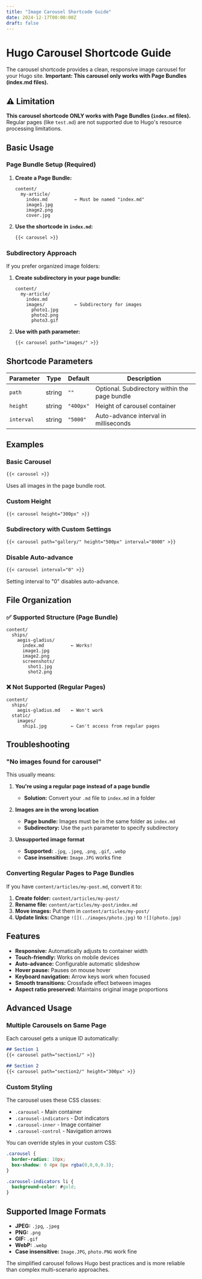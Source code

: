 ```yaml
---
title: "Image Carousel Shortcode Guide"
date: 2024-12-17T00:00:00Z
draft: false
---
```


# Hugo Carousel Shortcode Guide

The carousel shortcode provides a clean, responsive image carousel for your Hugo site. **Important: This carousel only works with Page Bundles (index.md files).**

## ⚠️ Limitation

**This carousel shortcode ONLY works with Page Bundles (`index.md` files).** Regular pages (like `test.md`) are not supported due to Hugo's resource processing limitations.

## Basic Usage

### Page Bundle Setup (Required)

1. **Create a Page Bundle:**
   ```
   content/
     my-article/
       index.md          ← Must be named "index.md"
       image1.jpg
       image2.png
       cover.jpg
   ```

2. **Use the shortcode in `index.md`:**
   ```markdown
   {{< carousel >}}
   ```

### Subdirectory Approach

If you prefer organized image folders:

1. **Create subdirectory in your page bundle:**
   ```
   content/
     my-article/
       index.md
       images/           ← Subdirectory for images
         photo1.jpg
         photo2.png
         photo3.gif
   ```

2. **Use with path parameter:**
   ```markdown
   {{< carousel path="images/" >}}
   ```

## Shortcode Parameters

| Parameter | Type | Default | Description |
|-----------|------|---------|-------------|
| `path` | string | `""` | Optional. Subdirectory within the page bundle |
| `height` | string | `"400px"` | Height of carousel container |
| `interval` | string | `"5000"` | Auto-advance interval in milliseconds |

## Examples

### Basic Carousel
```markdown
{{< carousel >}}
```
Uses all images in the page bundle root.

### Custom Height
```markdown
{{< carousel height="300px" >}}
```

### Subdirectory with Custom Settings
```markdown
{{< carousel path="gallery/" height="500px" interval="8000" >}}
```

### Disable Auto-advance
```markdown
{{< carousel interval="0" >}}
```
Setting interval to "0" disables auto-advance.

## File Organization

### ✅ Supported Structure (Page Bundle)
```
content/
  ships/
    aegis-gladius/
      index.md          ← Works!
      image1.jpg
      image2.png
      screenshots/
        shot1.jpg
        shot2.png
```

### ❌ Not Supported (Regular Pages)
```
content/
  ships/
    aegis-gladius.md    ← Won't work
  static/
    images/
      ship1.jpg         ← Can't access from regular pages
```

## Troubleshooting

### "No images found for carousel"

This usually means:

1. **You're using a regular page instead of a page bundle**
   - **Solution:** Convert your `.md` file to `index.md` in a folder

2. **Images are in the wrong location**
   - **Page bundle:** Images must be in the same folder as `index.md`
   - **Subdirectory:** Use the `path` parameter to specify subdirectory

3. **Unsupported image format**
   - **Supported:** `.jpg`, `.jpeg`, `.png`, `.gif`, `.webp`
   - **Case insensitive:** `Image.JPG` works fine

### Converting Regular Pages to Page Bundles

If you have `content/articles/my-post.md`, convert it to:

1. **Create folder:** `content/articles/my-post/`
2. **Rename file:** `content/articles/my-post/index.md`
3. **Move images:** Put them in `content/articles/my-post/`
4. **Update links:** Change `![](../images/photo.jpg)` to `![](photo.jpg)`

## Features

- **Responsive:** Automatically adjusts to container width
- **Touch-friendly:** Works on mobile devices
- **Auto-advance:** Configurable automatic slideshow
- **Hover pause:** Pauses on mouse hover
- **Keyboard navigation:** Arrow keys work when focused
- **Smooth transitions:** Crossfade effect between images
- **Aspect ratio preserved:** Maintains original image proportions

## Advanced Usage

### Multiple Carousels on Same Page

Each carousel gets a unique ID automatically:

```markdown
## Section 1
{{< carousel path="section1/" >}}

## Section 2  
{{< carousel path="section2/" height="300px" >}}
```

### Custom Styling

The carousel uses these CSS classes:
- `.carousel` - Main container
- `.carousel-indicators` - Dot indicators
- `.carousel-inner` - Image container
- `.carousel-control` - Navigation arrows

You can override styles in your custom CSS:

```css
.carousel {
  border-radius: 10px;
  box-shadow: 0 4px 8px rgba(0,0,0,0.3);
}

.carousel-indicators li {
  background-color: #gold;
}
```

## Supported Image Formats

- **JPEG:** `.jpg`, `.jpeg`
- **PNG:** `.png`
- **GIF:** `.gif`
- **WebP:** `.webp`
- **Case insensitive:** `Image.JPG`, `photo.PNG` work fine

The simplified carousel follows Hugo best practices and is more reliable than complex multi-scenario approaches.
